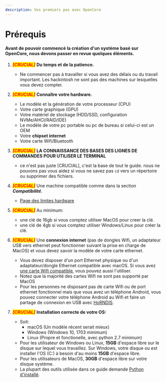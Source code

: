 ```yaml
---
description: Vos premiers pas avec OpenCore
---
```


# Prérequis

#### Avant de pouvoir commencé la création d'un système basé sur OpenCore, nous devons passer en revue quelques éléments.

1. _<mark style="color:red;">**\[CRUCIAL]**</mark>_ **Du temps et de la patience.**
   * Ne commencer pas à travailler si vous avez des délais ou du travail important. Les hackintosh ne sont pas des machines sur lesquelles vous devez compter.



1. _<mark style="color:red;">**\[CRUCIAL]**</mark>_ **Connaître votre hardware.**
   * Le modèle et la génération de votre processeur (CPU)
   * Votre carte graphique (GPU)
   * Votre matériel de stockage (HDD/SSD, configuration NVMe/AHCI/RAID/IDE)
   * Le modèle de votre pc portable ou pc de bureau si celui-ci est un OEM
   * Votre **chipset internet**
   * Votre carte Wifi/Bluetooth



1. _<mark style="color:red;">**\[CRUCIAL]**</mark>_ **LA CONNAISSANCE DES BASES DES LIGNES DE COMMANDES POUR UTILISER LE TERMINAL**
   * ce n'est pas juste \[CRUCIAL], c'est la base de tout le guide. nous ne pouvons pas vous aidez si vous ne savez pas `cd` vers un répertoire ou supprimer des fichiers.



1. _<mark style="color:red;">**\[CRUCIAL]**</mark>_ Une machine compatible comme dans la section _**Compatibilité**_.
   * [Page des limites hardware](https://opencore.pressynou.ch/introduction/limitations-hardware)



1. _<mark style="color:red;">**\[CRUCIAL]**</mark>_ Au minimum:
   * une clé de 16gb si vous comptez utiliser MacOS pour creer la clé.
   * une clé de 4gb si vous comptez utiliser Windows/Linux pour créer la clé.



1. _<mark style="color:red;">**\[CRUCIAL]**</mark>_ Une **connexion internet** (pas de dongles Wifi, un adaptateur USB vers ethernet peut fonctionner suivant la prise en charge de MacOS) et vous devez savoir la modèle de votre carte ethernet.
   * Vous devez disposer d'un port Ethernet physique ou d'un adaptateur/dongle Ethernet compatible avec macOS. Si vous avez [une carte Wifi compatible](https://dortania.github.io/Wireless-Buyers-Guide/), vous pouvez aussi l'utiliser.
   * Notez que la majorité des cartes Wifi ne sont pas supporté par MacOS
   * Pour les personnes ne disposant pas de carte Wifi ou de port ethernet fonctionnel mais que vous avez un téléphone Android, vous pouvez connecter votre téléphone Android au Wifi et faire un partage de connexion en USB avec [HoRNDIS](https://joshuawise.com/horndis#available\_versions).



1. _<mark style="color:red;">**\[CRUCIAL]**</mark>_ **Installation correcte de votre OS:**
   * Soit:
     * macOS (Un modèle récent serait mieux)
     * Windows (Windows 10, 1703 minimum)
     * Linux (Propre et fonctionelle, avec python 2.7 minimum)
   * Pour les utilisateur de Windows ou Linux, **15GB** d'espace libre sur le disque sur lequel vous travaillez. Sur Windows, votre disque ou est installer l'OS (C:) à besoin d'au moins **15GB** d'espace libre.
   * Pour les utilisateurs de MacOS, **30GB** d'espace libre sur votre disque système.
   * La plupart des outils utilisée dans ce guide demande [Python d'installé](https://www.python.org/downloads/).

